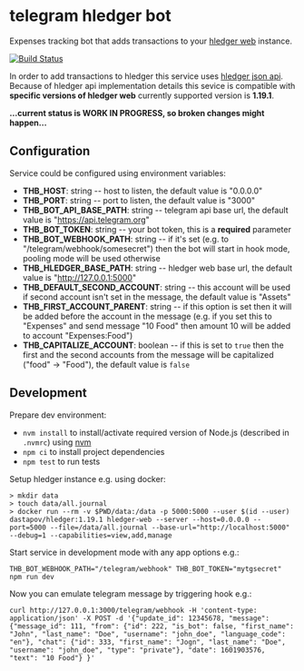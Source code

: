 # telegram hledger bot

Expenses tracking bot that adds transactions to your
[hledger web](https://hledger.org/hledger-web.html) instance.


[![Build Status](https://travis-ci.org/okv/telegram-hledger-bot.svg?branch=main)](https://travis-ci.org/okv/telegram-hledger-bot)


In order to add transactions to hledger this service uses
[hledger json api](https://hledger.org/hledger-web.html#json-api). Because
of hledger api implementation details this sevice is compatible with
**specific versions of hledger web** currently supported version is **1.19.1**.


**...current status is WORK IN PROGRESS, so broken changes might happen...**


## Configuration

Service could be configured using environment variables:

* **THB_HOST**: string -- host to listen, the default value is "0.0.0.0"
* **THB_PORT**: string -- port to listen, the default value is "3000"
* **THB_BOT_API_BASE_PATH**: string -- telegram api base url, the default value
is "https://api.telegram.org"
* **THB_BOT_TOKEN**: string -- your bot token, this is a **required** parameter
* **THB_BOT_WEBHOOK_PATH**: string -- if it's set (e.g. to
"/telegram/webhook/somesecret") then the bot will start in hook mode, pooling
mode will be used otherwise
* **THB_HLEDGER_BASE_PATH**: string -- hledger web base url, the default value
is "http://127.0.0.1:5000"
* **THB_DEFAULT_SECOND_ACCOUNT**: string -- this account will be used if
second account isn't set in the message, the default value is "Assets"
* **THB_FIRST_ACCOUNT_PARENT**: string -- if this option is set then it will
be added before the account in the message (e.g. if you set this to "Expenses"
and send message "10 Food" then amount 10 will be added to account
"Expenses:Food")
* **THB_CAPITALIZE_ACCOUNT**: boolean -- if this is set to `true` then the
first and the second accounts from the message will be capitalized ("food" ->
"Food"), the default value is `false`


## Development

Prepare dev environment:

* `nvm install` to install/activate required version of Node.js
(described in `.nvmrc`) using [nvm](https://github.com/nvm-sh/nvm)
* `npm ci` to install project dependencies
* `npm test` to run tests

Setup hledger instance e.g. using docker:

```
> mkdir data
> touch data/all.journal
> docker run --rm -v $PWD/data:/data -p 5000:5000 --user $(id --user) dastapov/hledger:1.19.1 hledger-web --server --host=0.0.0.0 --port=5000 --file=/data/all.journal --base-url="http://localhost:5000" --debug=1 --capabilities=view,add,manage
```

Start service in development mode with any app options e.g.:

```
THB_BOT_WEBHOOK_PATH="/telegram/webhook" THB_BOT_TOKEN="mytgsecret" npm run dev
```

Now you can emulate telegram message by triggering hook e.g.:

```
curl http://127.0.0.1:3000/telegram/webhook -H 'content-type: application/json' -X POST -d '{"update_id": 12345678, "message": {"message_id": 111, "from": {"id": 222, "is_bot": false, "first_name": "John", "last_name": "Doe", "username": "john_doe", "language_code": "en"}, "chat": {"id": 333, "first_name": "Jogn", "last_name": "Doe", "username": "john_doe", "type": "private"}, "date": 1601903576, "text": "10 Food"} }'
```
